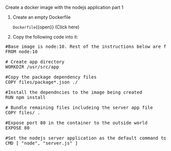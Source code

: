 Create a docker image with the nodejs application part 1

1. Create an empty Dockerfile

    `Dockerfile`{{open}} (Click here)
 
2. Copy the following code into it:

<pre class="file" data-target="clipboard">
#Base image is node:10. Rest of the instructions below are for changes on top of this base image
FROM node:10

# Create app directory
WORKDIR /usr/src/app

#Copy the package dependency files
COPY files/package*.json ./

#Install the dependncies to the image being created
RUN npm install

# Bundle remaining files includeing the server app file
COPY files/ .

#Expose port 80 in the container to the outside world
EXPOSE 80

#Set the nodejs server application as the default command to be run when this image is run as a container
CMD [ "node", "server.js" ]
</pre>




